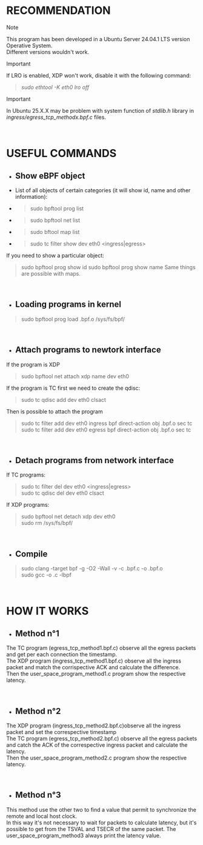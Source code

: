 # RECOMMENDATION
> [!NOTE]
> This program has been developed in a Ubuntu Server 24.04.1 LTS version Operative System. <br/> Different versions wouldn't work.

> [!IMPORTANT]
> If LRO is enabled, XDP won't work, disable it with the following command: <br/>
> > *sudo ethtool -K eth0 lro off* <br/>

> [!IMPORTANT]
> In Ubuntu 25.X.X may be problem with system function of *stdlib.h* library in *ingress/egress_tcp_methodx.bpf.c* files.

<br/>

# USEFUL COMMANDS

 - ## Show eBPF object
 - List of all objects of certain categories (it will show id, name and other information): <br/>
 - > sudo bpftool prog list <br/>
 - > sudo bpftool net list <br/>
 - > sudo bftool map list <br/>
 - > sudo tc filter show dev eth0 <ingress|egress> <br/>
  
  If you need to show a particular object:
  > sudo bpftool prog show id <number>
  > sudo bpftool prog show name <name>
  Same things are possible with maps.
  
  <br/>

 - ## Loading programs in kernel

  > sudo bpftool prog load <name>.bpf.o /sys/fs/bpf/<name>

<br/>

 - ## Attach programs to newtork interface
  If the program is XDP
  > sudo bpftool net attach xdp name <name> dev eth0
  
  If the program is TC first we need to create the qdisc:
  > sudo tc qdisc add dev eth0 clsact <br/>
  
  Then is possible to attach the program
  
  > sudo tc filter add dev eth0 ingress bpf direct-action obj <name>.bpf.o sec tc <br/>
  > sudo tc filter add dev eth0 egress bpf direct-action obj <name>.bpf.o sec tc <br/>

<br/>

 - ## Detach programs from network interface

  If TC programs:
  > sudo tc filter del dev eth0 <ingress|egress> <br/>
  > sudo tc qdisc del dev eth0 clsact <br/>
  
  If XDP programs:
  > sudo bpftool net detach xdp dev eth0 <br/>
  > sudo rm /sys/fs/bpf/<name>

<br/>

 - ## Compile
  > sudo clang -target bpf -g -O2 -Wall -v -c <name>.bpf.c -o <name>.bpf.o <br/>
  > sudo gcc -o <name> <name>.c -lbpf

<br/>

# HOW IT WORKS
 - ## Method n°1
The TC program (egress_tcp_method1.bpf.c) observe all the egress packets and get per each connection the timestamp. <br/>
The XDP program (ingress_tcp_method1.bpf.c) observe all the ingress packet and match the corrispective ACK and calculate the difference. <br/>
Then the user_space_program_method1.c program show the respective latency.

<br/>

 - ## Method n°2
The XDP program (ingress_tcp_method2.bpf.c)observe all the ingress packet and set the correspective timestamp <br/>
The TC program (egress_tcp_method2.bpf.c) observe all the egress packets and catch the ACK of the correspective ingress packet and calculate the latency. <br/>
Then the user_space_program_method2.c program show the respective latency.

<br/>

 - ## Method n°3
This method use the other two to find a value that permit to synchronize the remote and local host clock.<br/>
In this way it's not necessary to wait for packets to calculate latency, but it's possible to get from the TSVAL and TSECR of the same packet.
The user_space_program_method3 always print the latency value.



